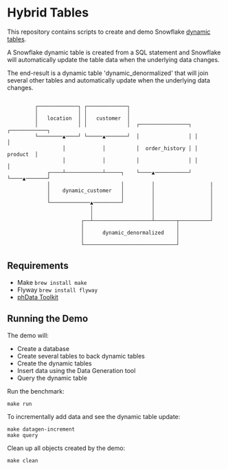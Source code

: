 # Hybrid Tables

This repository contains scripts to create and demo Snowflake [dynamic tables](https://docs.snowflake.com/en/user-guide/dynamic-tables-about).

A Snowflake dynamic table is created from a SQL statement and Snowflake will automatically update the table data when the underlying data changes.


The end-result is a dynamic table 'dynamic_denormalized' that will join several other tables and automatically update when the underlying data changes.

```shell
                                                                                  
         ┌─────────────┐ ┌─────────────┐                                          
         │             │ │             │                                          
         │   location  │ │   customer  │                                          
         │             │ │             │  ┌────────────────┐ ┌────────────┐       
         └────────▲────┘ └─────▲───────┘  │                │ │            │       
                  │            │          │  order_history │ │   product  │       
                  │            │          │                │ │            │       
             ┌────┴────────────┴─────┐    └────▲───────────┘ └────▲───────┘       
             │                       │         │                  |              
             │    dynamic_customer   │         │                  │               
             │                       │         │                  │               
             └─────────────▲─────────┘         │                  │               
                           │                   │                  │               
                           │                   │                  │               
                        ┌──┴───────────────────┴───────┬──────────┘               
                        │                              │                          
                        │      dynamic_denormalized    │                          
                        │                              │                          
                        └──────────────────────────────┘                          
```

## Requirements

* Make `brew install make`
* Flyway `brew install flyway`
* [phData Toolkit](https://toolkit.phdata.io/tool-access)

## Running the Demo

The demo will:
* Create a database
* Create several tables to back dynamic tables
* Create the dynamic tables
* Insert data using the Data Generation tool
* Query the dynamic table

Run the benchmark:

```shell
make run
```

To incrementally add data and see the dynamic table update:

```shell
make datagen-increment
make query
```

Clean up all objects created by the demo:

```shell    
make clean
```
